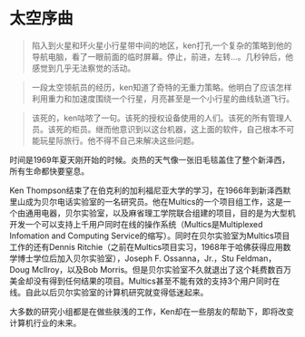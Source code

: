 # 太空序曲

> 陷入到火星和环火星小行星带中间的地区，ken打孔一个复杂的策略到他的导航电脑，看了一眼前面的临时屏幕。停止，前进，左转...。几秒钟后，他感觉到几乎无法察觉的活动。

> 一段太空领航员的经历，ken知道了奇特的无重力策略。他明白了应该怎样利用重力和加速度围绕一个行星，月亮甚至是一个小行星的曲线轨道飞行。

> 该死的，ken咕哝了一句。该死的授权设备使用的人们。该死的所有管理人员。该死的柜员。继而他意识到以这台机器，这上面的软件，自己根本不可能玩星际旅行。他不得不自己来解决这些问题。

时间是1969年夏天刚开始的时候。炎热的天气像一张旧毛毯盖住了整个新泽西，所有生命都快要窒息。

Ken Thompson结束了在伯克利的加利福尼亚大学的学习，在1966年到新泽西默里山成为贝尔电话实验室的一名研究员。他在Multics的一个项目组工作，这是一个由通用电器，贝尔实验室，以及麻省理工学院联合组建的项目，目的是为大型机开发一个可以支持上千用户同时在线的操作系统（Multics是Multiplexed Infomation and Computing Service的缩写）。同时在贝尔实验室为Multics项目工作的还有Dennis Ritchie（之前在Multics项目实习，1968年于哈佛获得应用数学博士学位后加入贝尔实验室），Joseph F. Ossanna，Jr.，Stu Feldman，Doug Mcllroy，以及Bob Morris。但是贝尔实验室不久就退出了这个耗费数百万美金却没有得到任何结果的项目。Multics甚至不能有效的支持3个用户同时在线。自此以后贝尔实验室的计算机研究就变得低迷起来。

大多数的研究小组都是在做些肤浅的工作，Ken却在一些朋友的帮助下，即将改变计算机行业的未来。
